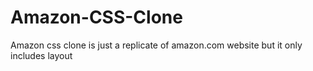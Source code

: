 # Amazon-CSS-Clone
Amazon css clone is just a replicate of amazon.com website but it only includes layout 
